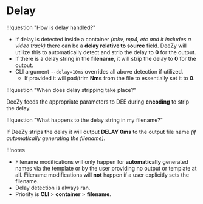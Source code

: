 # Delay

!!!question "How is delay handled?"

- If delay is detected inside a container _(mkv, mp4, etc and it includes a video track)_ there can be a **delay relative to source** field. DeeZy will utilize this to automatically detect and strip the delay to **0** for the output.
- If there is a delay string in the **filename**, it will strip the delay to **0** for the output.
- CLI argument `--delay=10ms` overrides all above detection if utilized.
  - If provided it will pad/trim **Nms** from the file to essentially set it to **0**.

!!!question "When does delay stripping take place?"

DeeZy feeds the appropriate parameters to DEE during **encoding** to strip the delay.

!!!question "What happens to the delay string in my filename?"

If DeeZy strips the delay it will output **DELAY 0ms** to the output file name _(if automatically generating the filename)_.

!!!notes

- Filename modifications will only happen for **automatically** generated names via the template or by the user providing no output or template at all. Filename modifications will **not** happen if a user explicitly sets the filename.
- Delay detection is always ran.
- Priority is **CLI** > **container** > **filename**.
